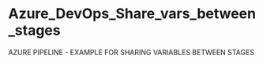 # Azure_DevOps_Share_vars_between_stages
AZURE PIPELINE - EXAMPLE FOR SHARING VARIABLES BETWEEN STAGES
